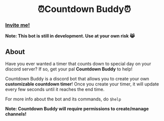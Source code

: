 
#  <center>⏰Countdown Buddy⏰</center>


### [Invite me!](https://discord.com/oauth2/authorize?client_id=850165825439531039&permissions=8&scope=bot)
**Note: This bot is still in development. Use at your own risk 😹**

## About
Have you ever wanted a timer that counts down to special day on your discord server? If so, get your pal **Countdown Buddy** to help!

Countdown Buddy is a discord bot that allows you to create your own **customizable countdown timer**! Once you create your timer, it will update every few seconds until it reaches the end time.

For more info about the bot and its commands, do `$help`

**Note: Countdown Buddy will require permissions to create/manage channels!**
